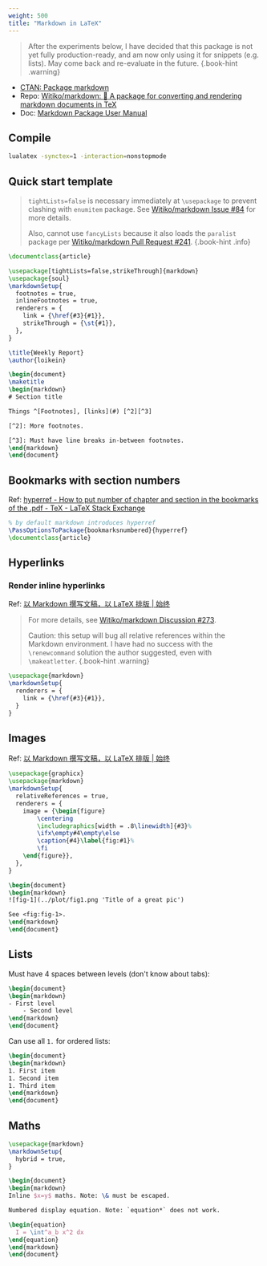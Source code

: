 ```yaml
---
weight: 500
title: "Markdown in LaTeX"
---
```


> After the experiments below, I have decided that this package is not yet fully production-ready, and am now only using it for snippets (e.g. lists). May come back and re-evaluate in the future.
{.book-hint .warning}

- [CTAN: Package markdown](https://ctan.org/pkg/markdown)
- Repo: [Witiko/markdown: :notebook_with_decorative_cover: A package for converting and rendering markdown documents in TeX](https://github.com/Witiko/markdown)
- Doc: [Markdown Package User Manual](https://witiko.github.io/markdown/)


## Compile

```sh
lualatex -synctex=1 -interaction=nonstopmode
```

## Quick start template

> `tightLists=false` is necessary immediately at `\usepackage` to prevent clashing with `enumitem` package. See [Witiko/markdown Issue #84](https://github.com/Witiko/markdown/issues/84#issuecomment-872450573) for more details.
> 
> Also, cannot use `fancyLists` because it also loads the `paralist` package per [Witiko/markdown Pull Request #241](https://github.com/Witiko/markdown/pull/241).
{.book-hint .info}

```latex
\documentclass{article}

\usepackage[tightLists=false,strikeThrough]{markdown}
\usepackage{soul}
\markdownSetup{
  footnotes = true,
  inlineFootnotes = true,
  renderers = {
    link = {\href{#3}{#1}},
    strikeThrough = {\st{#1}},
  },
}

\title{Weekly Report}
\author{loikein}

\begin{document}
\maketitle
\begin{markdown}
# Section title

Things ^[Footnotes], [links](#) [^2][^3]

[^2]: More footnotes.

[^3]: Must have line breaks in-between footnotes.
\end{markdown}
\end{document}
```

## Bookmarks with section numbers

Ref: [hyperref - How to put number of chapter and section in the bookmarks of the .pdf - TeX - LaTeX Stack Exchange](https://tex.stackexchange.com/a/470748)

```latex
% by default markdown introduces hyperref
\PassOptionsToPackage{bookmarksnumbered}{hyperref}
\documentclass{article}
```

## Hyperlinks

### Render inline hyperlinks

Ref: [以 Markdown 撰写文稿，以 LaTeX 排版 | 始终](https://liam.page/2020/03/30/writing-manuscript-in-Markdown-and-typesetting-with-LaTeX/index.html#%E8%B6%85%E9%93%BE%E6%8E%A5%E5%92%8C%E8%84%9A%E6%B3%A8)

> For more details, see [Witiko/markdown Discussion #273](https://github.com/Witiko/markdown/discussions/273).
> 
> Caution: this setup will bug all relative references within the Markdown environment. I have had no success with the `\renewcommand` solution the author suggested, even with `\makeatletter`.
{.book-hint .warning}

```latex
\usepackage{markdown}
\markdownSetup{
  renderers = {
    link = {\href{#3}{#1}},
  }
}
```


## Images

Ref: [以 Markdown 撰写文稿，以 LaTeX 排版 | 始终](https://liam.page/2020/03/30/writing-manuscript-in-Markdown-and-typesetting-with-LaTeX/index.html#%E6%9B%B4%E5%A5%BD%E5%9C%B0%E6%8F%92%E5%85%A5%E5%9B%BE%E7%89%87)

```latex
\usepackage{graphicx}
\usepackage{markdown}
\markdownSetup{
  relativeReferences = true,
  renderers = {
    image = {\begin{figure}
        \centering
        \includegraphics[width = .8\linewidth]{#3}%
        \ifx\empty#4\empty\else
        \caption{#4}\label{fig:#1}%
        \fi
    \end{figure}},
  },
}

\begin{document}
\begin{markdown}
![fig-1](../plot/fig1.png 'Title of a great pic')

See <fig:fig-1>.
\end{markdown}
\end{document}
```

## Lists

Must have 4 spaces between levels \(don't know about tabs\):

```latex
\begin{document}
\begin{markdown}
- First level
    - Second level
\end{markdown}
\end{document}
```

Can use all `1.` for ordered lists:

```latex
\begin{document}
\begin{markdown}
1. First item
1. Second item
1. Third item
\end{markdown}
\end{document}
```

## Maths

```latex
\usepackage{markdown}
\markdownSetup{
  hybrid = true,
}

\begin{document}
\begin{markdown}
Inline $x=y$ maths. Note: \& must be escaped.

Numbered display equation. Note: `equation*` does not work.

\begin{equation}
  I = \int^a_b x^2 dx
\end{equation}
\end{markdown}
\end{document}
```
